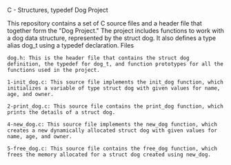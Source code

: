 C - Structures, typedef
Dog Project

This repository contains a set of C source files and a header file that together form the "Dog Project." The project includes functions to work with a dog data structure, represented by the struct dog. It also defines a type alias dog_t using a typedef declaration.
Files

    dog.h: This is the header file that contains the struct dog definition, the typedef for dog_t, and function prototypes for all the functions used in the project.

    1-init_dog.c: This source file implements the init_dog function, which initializes a variable of type struct dog with given values for name, age, and owner.

    2-print_dog.c: This source file contains the print_dog function, which prints the details of a struct dog.

    4-new_dog.c: This source file implements the new_dog function, which creates a new dynamically allocated struct dog with given values for name, age, and owner.

    5-free_dog.c: This source file contains the free_dog function, which frees the memory allocated for a struct dog created using new_dog.
